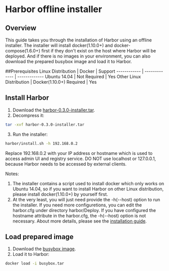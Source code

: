 # Harbor offline installer
## Overview
This guide takes you through the installation of Harbor using an offline installer. The installer will install docker(1.10.0+) and docker-compose(1.6.0+) first if they don't exist on the host where Harbor will be deployed. And if there is no images in your environment, you can also download the prepared busybox image and load it to Harbor.

##Prerequisites
Linux Distribution | Docker | Support
------------ | ------------- | -------------
Ubuntu 14.04 |  Not Required | Yes
Other Linux Distribution |  Docker(1.10.0+) Required | Yes
  
## Install Harbor
1. Download the [harbor-0.3.0-installer.tar](http://bintray.com/xxx/xxx.tar).
2. Decompress it:
```sh
tar -xvf harbor-0.3.0-installer.tar
```  
3. Run the installer:
```sh
harbor/install.sh -h 192.168.0.2
```

Replace 192.168.0.2 with your IP address or hostname which is used to access admin UI and registry service. DO NOT use localhost or 127.0.0.1, because Harbor needs to be accessed by external clients.

Notes:
1. The installer contains a script used to install docker which only works on Ubuntu 14.04, so if you want to install Harbor on other Linux distribution, please install docker(1.10.0+) by yourself first.  
2. At the very least, you will just need provide the -h(--host) option to run the installer. If you need more configuretions, you can edit the harbor.cfg under directory harbor/Deploy. If you have configured the hostname attribute in the harbor.cfg, the -h(--host) option is not necessary. About more details, please see the [installation guide](https://github.com/vmware/harbor/blob/master/docs/installation_guide.md).  

## Load prepared image
1. Download the [busybox image](https://bintray.com/harbor/generic/download_file?file_path=busybox.tar).
2. Load it to Harbor:
```sh
docker load -i busybox.tar 
```